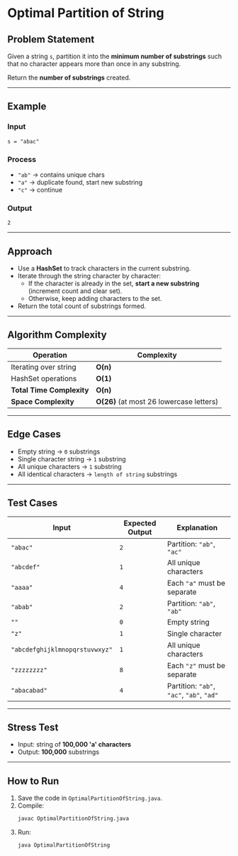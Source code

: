 # Optimal Partition of String

## Problem Statement
Given a string `s`, partition it into the **minimum number of substrings** such that no character appears more than once in any substring.  

Return the **number of substrings** created.  

---

## Example

### Input  
`s = "abac"`

### Process  
- `"ab"` → contains unique chars  
- `"a"` → duplicate found, start new substring  
- `"c"` → continue  

### Output  
`2`  

---

## Approach
- Use a **HashSet** to track characters in the current substring.  
- Iterate through the string character by character:  
  - If the character is already in the set, **start a new substring** (increment count and clear set).  
  - Otherwise, keep adding characters to the set.  
- Return the total count of substrings formed.  

---

## Algorithm Complexity

| Operation                     | Complexity |
|-------------------------------|------------|
| Iterating over string         | **O(n)**   |
| HashSet operations            | **O(1)**   |
| **Total Time Complexity**     | **O(n)**   |
| **Space Complexity**          | **O(26)** (at most 26 lowercase letters) |

---

## Edge Cases
- Empty string → `0` substrings  
- Single character string → `1` substring  
- All unique characters → `1` substring  
- All identical characters → `length of string` substrings  

---

## Test Cases

| Input | Expected Output | Explanation |
|-------|-----------------|-------------|
| `"abac"` | `2` | Partition: `"ab"`, `"ac"` |
| `"abcdef"` | `1` | All unique characters |
| `"aaaa"` | `4` | Each `"a"` must be separate |
| `"abab"` | `2` | Partition: `"ab"`, `"ab"` |
| `""` | `0` | Empty string |
| `"z"` | `1` | Single character |
| `"abcdefghijklmnopqrstuvwxyz"` | `1` | All unique characters |
| `"zzzzzzzz"` | `8` | Each `"z"` must be separate |
| `"abacabad"` | `4` | Partition: `"ab"`, `"ac"`, `"ab"`, `"ad"` |

---

## Stress Test
- Input: string of **100,000 'a' characters**  
- Output: **100,000** substrings  

---

## How to Run
1. Save the code in `OptimalPartitionOfString.java`.  
2. Compile:  
   ```bash
   javac OptimalPartitionOfString.java
   ```
3. Run:
   ```bash
   java OptimalPartitionOfString
   ```
